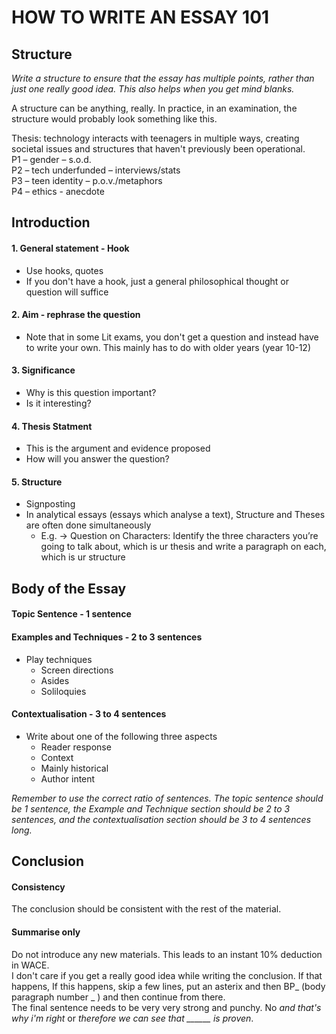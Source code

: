 <head>
  <title>Essay Writing</title>
</head>

# HOW TO WRITE AN ESSAY 101

## Structure

*Write a structure to ensure that the essay has multiple points, rather than just one really good idea. This also helps when you get mind blanks.*  

A structure can be anything, really. In practice, in an examination, the structure would probably look something like this.  

Thesis: technology interacts with teenagers in multiple ways, creating societal issues and structures that haven't previously been operational.  
P1 – gender – s.o.d.  
P2 – tech underfunded – interviews/stats  
P3 – teen identity – p.o.v./metaphors  
P4 – ethics - anecdote  

## Introduction

#### 1. General statement - Hook
  - Use hooks, quotes
  - If you don't have a hook, just a general philosophical thought or question will suffice

#### 2. Aim - rephrase the question
  - Note that in some Lit exams, you don't get a question and instead have to write your own. This mainly has to do with older years (year 10-12)

#### 3. Significance
  - Why is this question important?
  - Is it interesting?

#### 4. Thesis Statment
  - This is the argument and evidence proposed
  - How will you answer the question?

#### 5. Structure
  - Signposting
  - In analytical essays (essays which analyse a text), Structure and Theses are often done simultaneously
    - E.g. → Question on Characters: Identify the three characters you’re going to talk about, which is ur thesis and write a paragraph on each, which is ur structure

## Body of the Essay

#### Topic Sentence - 1 sentence
#### Examples and Techniques - 2 to 3 sentences
- Play techniques
  - Screen directions
  - Asides
  - Soliloquies
#### Contextualisation - 3 to 4 sentences
- Write about one of the following three aspects
  - Reader response
  - Context
   - Mainly historical
  - Author intent

*Remember to use the correct ratio of sentences. The topic sentence should be 1 sentence, the Example and Technique section should be 2 to 3 sentences, and the contextualisation section should be 3 to 4 sentences long.*  

## Conclusion

#### Consistency
The conclusion should be consistent with the rest of the material.

#### Summarise only
Do not introduce any new materials. This leads to an instant 10% deduction in WACE.  
I don't care if you get a really good idea while writing the conclusion. If that happens, If this happens, skip a few lines, put an asterix and then BP_ (body paragraph number _ ) and then continue from there.  
The final sentence needs to be very very strong and punchy. No *and that's why i'm right* or *therefore we can see that ______ is proven*.
